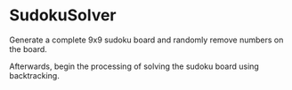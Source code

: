 # SudokuSolver

Generate a complete 9x9 sudoku board and randomly remove numbers on the board.

Afterwards, begin the processing of solving the sudoku board using backtracking.
